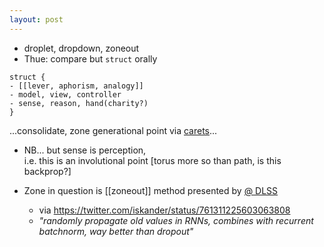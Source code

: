 ```yaml
---
layout: post
---
```

- droplet, dropdown, zoneout
- Thue: compare but `struct` orally
```
struct {
- [[lever, aphorism, analogy]]
- model, view, controller
- sense, reason, hand(charity?)
}
```

...consolidate, zone generational point via [carets](https://github.com/lmmx/carets)...

- NB... but sense is perception,   
  i.e. this is an involutional point [torus more so than path, is this backprop?]

- Zone in question is [[zoneout]] method presented by [@ DLSS](https://twitter.com/dlss)
  - via https://twitter.com/iskander/status/761311225603063808
  - _"randomly propagate old values in RNNs, combines with recurrent batchnorm, way better than dropout"_
